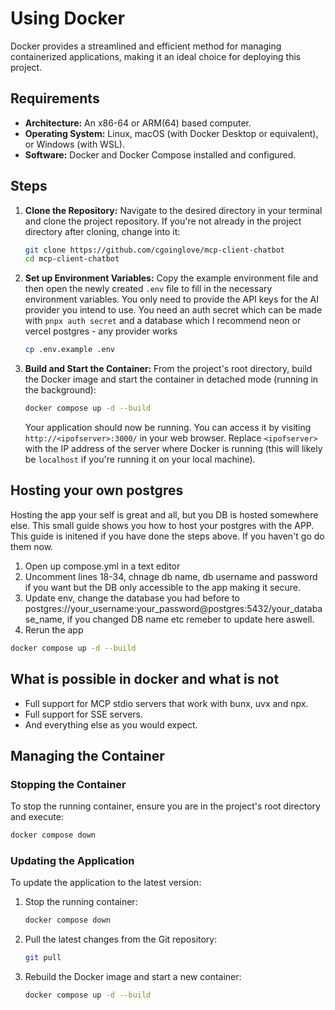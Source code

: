 # Using Docker

Docker provides a streamlined and efficient method for managing containerized applications, making it an ideal choice for deploying this project.

## Requirements

*   **Architecture:** An x86-64 or ARM(64) based computer.
*   **Operating System:** Linux, macOS (with Docker Desktop or equivalent), or Windows (with WSL).
*   **Software:** Docker and Docker Compose installed and configured.

## Steps

1.  **Clone the Repository:**
    Navigate to the desired directory in your terminal and clone the project repository. If you're not already in the project directory after cloning, change into it:

    ```sh
    git clone https://github.com/cgoinglove/mcp-client-chatbot
    cd mcp-client-chatbot
    ```

2.  **Set up Environment Variables:**
    Copy the example environment file and then open the newly created `.env` file to fill in the necessary environment variables. You only need to provide the API keys for the AI provider you intend to use. You need an auth secret which can be made with `pnpx auth secret` and a database which I recommend neon or vercel postgres - any provider works

    ```sh
    cp .env.example .env
    ```

3.  **Build and Start the Container:**
    From the project's root directory, build the Docker image and start the container in detached mode (running in the background):

    ```sh
    docker compose up -d --build
    ```

    Your application should now be running. You can access it by visiting `http://<ipofserver>:3000/` in your web browser. Replace `<ipofserver>` with the IP address of the server where Docker is running (this will likely be `localhost` if you're running it on your local machine).
## Hosting your own postgres
Hosting the app your self is great and all, but you DB is hosted somewhere else. This small guide shows you how to host your postgres with the APP. This guide is initened if you have done the steps above. If you haven't go do them now. 
1. Open up compose.yml in a text editor
2. Uncomment lines 18-34, chnage db name, db username and password if you want but the DB only accessible to the app making it secure. 
3. Update env, change the database you had before to postgres://your_username:your_password@postgres:5432/your_database_name, if you changed DB name etc remeber to update here aswell. 
4. Rerun the app
```sh 
docker compose up -d --build 
```
## What is possible in docker and what is not
- Full support for MCP stdio servers that work with bunx, uvx and npx. 
- Full support for SSE servers. 
- And everything else as you would expect.
## Managing the Container

### Stopping the Container

To stop the running container, ensure you are in the project's root directory and execute:

```sh
docker compose down
```

### Updating the Application

To update the application to the latest version:

1.  Stop the running container:

    ```sh
    docker compose down
    ```

2.  Pull the latest changes from the Git repository:

    ```sh
    git pull
    ```

3.  Rebuild the Docker image and start a new container:

    ```sh
    docker compose up -d --build
    ```
